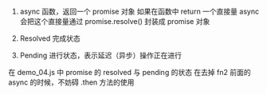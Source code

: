 <!--
 * @Descripttion:
 * @version:
 * @Author: Evildoer98
 * @Date: 2021-10-14 23:38:04
 * @LastEditors: Evildoer98
 * @LastEditTime: 2021-10-14 23:50:54
-->
#

1. async 函数，返回一个 promise 对象
    如果在函数中 return 一个直接量
    async 会把这个直接量通过 promise.resolve() 封装成 promise 对象

2. Resolved 完成状态

3. Pending 进行状态，表示延迟（异步）操作正在进行

在 demo_04.js 中
promise 的 resolved 与 pending 的状态
在去掉 fn2 前面的 async 的时候，不妨碍 .then 方法的使用
